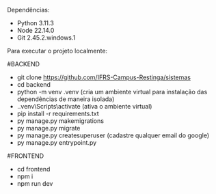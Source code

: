 Dependências:
- Python 3.11.3
- Node 22.14.0
- Git 2.45.2.windows.1

Para executar o projeto localmente:

#BACKEND
- git clone https://github.com/IFRS-Campus-Restinga/sistemas
- cd backend
- python -m venv .venv (cria um ambiente virtual para instalação das dependências de maneira isolada)
- .\.venv\Scripts\activate (ativa o ambiente virtual)
- pip install -r requirements.txt
- py manage.py makemigrations
- py manage.py migrate
- py manage.py createsuperuser (cadastre qualquer email do google)
- py manage.py entrypoint.py

#FRONTEND
- cd frontend
- npm i
- npm run dev
